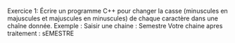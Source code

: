 Exercice 1:
Écrire un programme C++ pour changer la casse (minuscules en majuscules et
majuscules en minuscules) de chaque caractère dans une chaîne donnée.
Exemple :
Saisir une chaine : Semestre
Votre chaine apres traitement : sEMESTRE